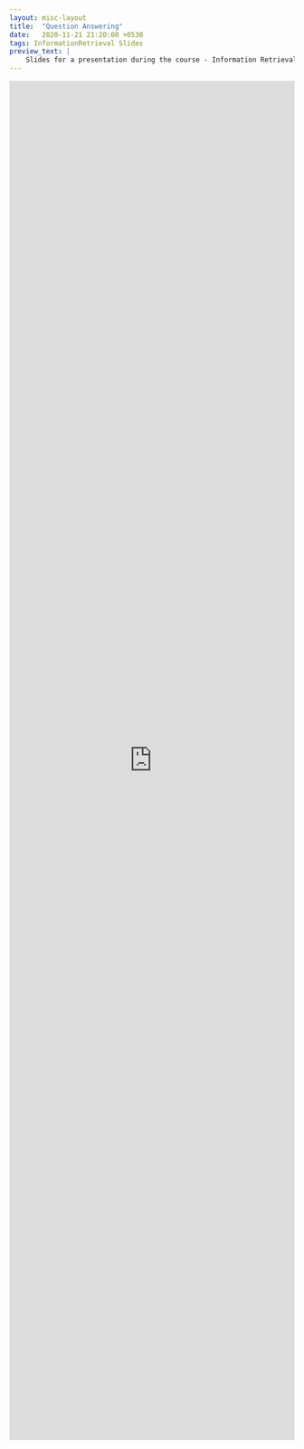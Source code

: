```yaml
---
layout: misc-layout
title:  "Question Answering"
date:   2020-11-21 21:20:00 +0530
tags: InformationRetrieval Slides
preview_text: |
    Slides for a presentation during the course - Information Retrieval.
---
```


<div align="center">
    <iframe src="https://docs.google.com/viewer?url={{ site.url }}/docs/assignment_presentation/Question-Answering.pdf&embedded=true"  frameborder="0" style="position: relative; width: 100%; height: 60vh" ></iframe>
</div>
